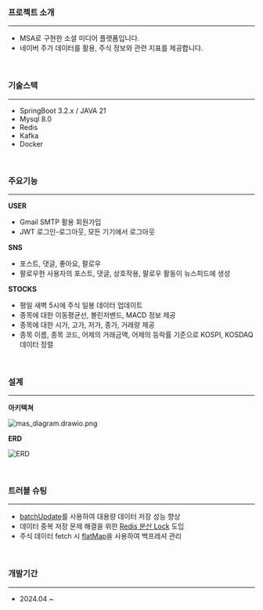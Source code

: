 ### 프로젝트 소개

***

- MSA로 구현한 소셜 미디어 플랫폼입니다.
- 네이버 주가 데이터를 활용, 주식 정보와 관련 지표를 제공합니다.

<br/>

### 기술스택

***

- SpringBoot 3.2.x / JAVA 21
- Mysql 8.0
- Redis
- Kafka
- Docker

<br/>

### 주요기능

***

**USER**

- Gmail SMTP 활용 회원가입
- JWT 로그인-로그아웃, 모든 기기에서 로그아웃

**SNS**

- 포스트, 댓글, 좋아요, 팔로우
- 팔로우한 사용자의 포스트, 댓글, 상호작용, 팔로우 활동이 뉴스피드에 생성

**STOCKS**

- 평일 새벽 5시에 주식 일봉 데이터 업데이트
- 종목에 대한 이동평균선, 볼린저밴드, MACD 정보 제공
- 종목에 대한 시가, 고가, 저가, 종가, 거래량 제공
- 종목 이름, 종목 코드, 어제의 거래금액, 어제의 등락률 기준으로 KOSPI, KOSDAQ 데이터 정렬

<br/>

### 설계

***
**아키텍쳐**

![mas_diagram.drawio.png](..%2F..%2FDownloads%2Fmas_diagram.drawio.png)
<br/>

**ERD**

![ERD](https://velog.velcdn.com/images/oat/post/5c9d8118-2b53-49e3-ad53-d7e7c4a3cbb3/image.png)

<br/>

### 트러블 슈팅

***

- [batchUpdate](https://oatt.notion.site/batchUpdate-348b56077e5f4b57b22008f30200b93a?pvs=4)를 사용하여 대용량 데이터 저장 성능 향상
- 데이터 중복 저장 문제 해결을 위한 [Redis 분산 Lock](https://oatt.notion.site/Redis-Lock-32bca39d0ee647338b5bf3905a9155c5?pvs=4) 도입
- 주식 데이터 fetch 시 [flatMap](https://oatt.notion.site/fetch-flatMap-9214cc1ec87b4b79a9d7e594045276e6?pvs=4)을 사용하여 백프레셔 관리

<br/>

### 개발기간

***

- 2024.04 ~

<br/>


